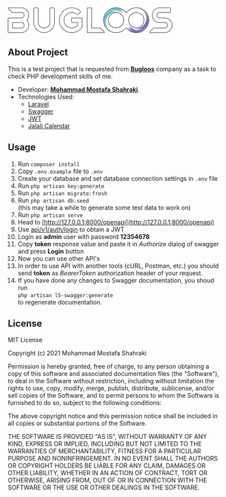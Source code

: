 ![Bugloos](public/logo.png "Bugloos")

## About Project

This is a test project that is requested from [**Bugloos**](https://bugloos.nl/) company as a task to check PHP development skills of me.

- Developer: [**Mohammad Mostafa Shahraki**](https://www.ncis.ir).
- Technologies Used:
  - [Laravel](https://laravel.com)
  - [Swagger](https://github.com/DarkaOnLine/L5-Swagger)
  - [JWT](https://github.com/lcobucci/jwt)
  - [Jalali Calendar](https://github.com/morilog/jalali)

## Usage

1. Run `composer install`
2. Copy `.env.example` file to `.env`
4. Create your database and set database connection settings in `.env` file
5. Run `php artisan key:generate`
5. Run `php artisan migrate:fresh`
6. Run `php artisan db:seed`  
(this may take a while to generate some test data to work on)
7. Run `php artisan serve`
8. Head to [http://127.0.0.1:8000/openapi](http://127.0.0.1:8000/openapi)
9. Use [api/v1/auth/login](http://127.0.0.1:8000/api/v1/auth/login) to obtain a JWT
10. Login as **admin** user with password **12354678**
11. Copy **token** response value and paste it in *Authorize* dialog of swagger and press **Login** button
12. Now you can use other API's
13. In order to use API with another tools (cURL, Postman, etc.) you should send **token** as *BearerToken* authorization header of your request.
14. If you have done any changes to Swagger documentation, you shoud run  
`php artisan l5-swagger:generate`  
to regenerate documentation.


## License

MIT License

Copyright (c) 2021 Mohammad Mostafa Shahraki

Permission is hereby granted, free of charge, to any person obtaining a copy
of this software and associated documentation files (the "Software"), to deal
in the Software without restriction, including without limitation the rights
to use, copy, modify, merge, publish, distribute, sublicense, and/or sell
copies of the Software, and to permit persons to whom the Software is
furnished to do so, subject to the following conditions:

The above copyright notice and this permission notice shall be included in all
copies or substantial portions of the Software.

THE SOFTWARE IS PROVIDED "AS IS", WITHOUT WARRANTY OF ANY KIND, EXPRESS OR
IMPLIED, INCLUDING BUT NOT LIMITED TO THE WARRANTIES OF MERCHANTABILITY,
FITNESS FOR A PARTICULAR PURPOSE AND NONINFRINGEMENT. IN NO EVENT SHALL THE
AUTHORS OR COPYRIGHT HOLDERS BE LIABLE FOR ANY CLAIM, DAMAGES OR OTHER
LIABILITY, WHETHER IN AN ACTION OF CONTRACT, TORT OR OTHERWISE, ARISING FROM,
OUT OF OR IN CONNECTION WITH THE SOFTWARE OR THE USE OR OTHER DEALINGS IN THE
SOFTWARE.
